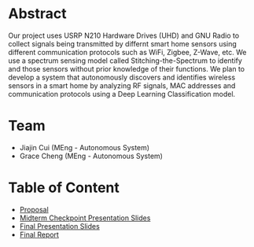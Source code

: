 # Abstract

Our project uses USRP N210 Hardware Drives (UHD) and GNU Radio to collect signals being transmitted by differnt smart home sensors using different communication protocols such as WiFi, Zigbee, Z-Wave, etc. We use a spectrum sensing model called Stitching-the-Spectrum to identify and those sensors without prior knowledge of their functions. We plan to develop a system that autonomously discovers and identifies wireless sensors in a smart home by analyzing RF signals, MAC addresses and communication protocols using a Deep Learning Classification model.

# Team

* Jiajin Cui (MEng - Autonomous System)
* Grace Cheng (MEng - Autonomous System)

# Table of Content

* [Proposal](proposal)
* [Midterm Checkpoint Presentation Slides](https://drive.google.com/file/d/1AP8L3Kxx2CuYSfIlJb4jJUTY8fj0-uQI/view?usp=drive_link)
* [Final Presentation Slides](https://drive.google.com/file/d/1QTBScPcBZdrW2FveqsWz_p1Ne7Y1OKVp/view?usp=sharing)
* [Final Report](report)
